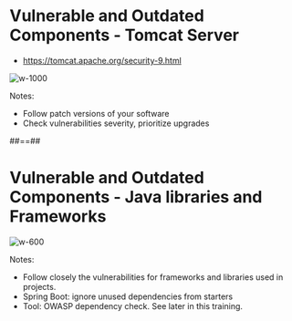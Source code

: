 # Vulnerable and Outdated Components - Tomcat Server

- https://tomcat.apache.org/security-9.html

![w-1000](./assets/images/200-owasp-top-10/apache-tomcat-9-vulnerabilities.png)

Notes:
- Follow patch versions of your software
- Check vulnerabilities severity, prioritize upgrades



##==##

# Vulnerable and Outdated Components - Java libraries and Frameworks

![w-600](./assets/images/200-owasp-top-10/spring-vulnerabilities.png)

Notes:
- Follow closely the vulnerabilities for frameworks and libraries used in projects.
- Spring Boot: ignore unused dependencies from starters
- Tool: OWASP dependency check. See later in this training.

